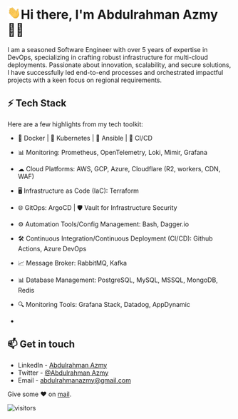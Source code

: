 # <img src="https://raw.githubusercontent.com/ABSphreak/ABSphreak/master/gifs/Hi.gif" width="30px">Hi there, I'm Abdulrahman Azmy 👨‍💻

I am a seasoned Software Engineer with over 5 years of expertise in DevOps, specializing in crafting robust infrastructure for multi-cloud deployments. Passionate about innovation, scalability, and secure solutions, I have successfully led end-to-end processes and orchestrated impactful projects with a keen focus on regional requirements.

## ⚡ Tech Stack

Here are a few highlights from my tech toolkit:

* 🐳 Docker | 🚀 Kubernetes | 🤖 Ansible | 🔄 CI/CD
* 📊 Monitoring: Prometheus, OpenTelemetry, Loki, Mimir, Grafana
* ☁ Cloud Platforms: AWS, GCP, Azure, Cloudflare (R2, workers, CDN, WAF)
* 🖥️ Infrastructure as Code (IaC): Terraform
* 🌐 GitOps: ArgoCD | 🛡️ Vault for Infrastructure Security
* ⚙️ Automation Tools/Config Management: Bash, Dagger.io
* 🛠️ Continuous Integration/Continuous Deployment (CI/CD): Github Actions, Azure DevOps
* 📈 Message Broker: RabbitMQ, Kafka
* 📊 Database Management: PostgreSQL, MySQL, MSSQL, MongoDB, Redis
* 🔍 Monitoring Tools: Grafana Stack, Datadog, AppDynamic

* 
## 📫 Get in touch

- LinkedIn - [Abdulrahman Azmy](https://in.linkedin.com/in/aazmy)
- Twitter - [@Abdulrahman Azmy](https://twitter.com/AbdulrahmanAzmy)
- Email - [abdulrahmanazmy@gmail.com](mailto:abdulrahmanazmy@gmail.com)

Give some ♥ on [mail](mailto:abdulrahmanazmy@gmail.com).

![visitors](https://visitor-badge.glitch.me/badge?page_id=aazme/aazme)
